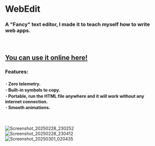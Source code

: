 # WebEdit
<h3>A "Fancy" text editor, I made it to teach myself how to write web apps.<br>
  
<br><h2>[You can use it online here!](https://greenputer.github.io/WebEdit/)<br></h2>
<h3>Features:</h3>
<h4>･ Zero telemetry.<br>
･ Built-in symbols to copy.<br>
･ Portable, run the HTML file anywhere and it will work without any internet connection. <br>
･ Smooth animations.</h4><br>

![Screenshot_20250228_230252](https://github.com/user-attachments/assets/6971c433-947f-4e13-b558-03f323156531)<br>
![Screenshot_20250228_230412](https://github.com/user-attachments/assets/accb16cb-94c8-4d54-8451-21c4408e6c93)<br>
![Screenshot_20250301_020435](https://github.com/user-attachments/assets/7eeb4135-08c8-4be1-86be-e3a62bc67a98)<br>

